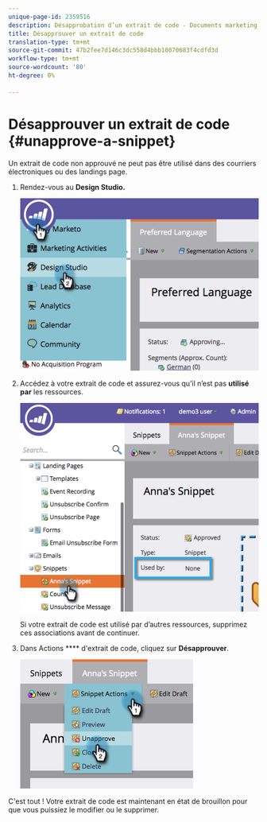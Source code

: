 ```yaml
---
unique-page-id: 2359516
description: Désapprobation d’un extrait de code - Documents marketing - Documentation du produit
title: Désapprouver un extrait de code
translation-type: tm+mt
source-git-commit: 47b2fee7d146c3dc558d4bbb10070683f4cdfd3d
workflow-type: tm+mt
source-wordcount: '80'
ht-degree: 0%

---
```



# Désapprouver un extrait de code {#unapprove-a-snippet}

Un extrait de code non approuvé ne peut pas être utilisé dans des courriers électroniques ou des landings page.

1. Rendez-vous au **Design Studio.**

   ![](assets/image2014-9-16-10-3a41-3a18.png)

1. Accédez à votre extrait de code et assurez-vous qu’il n’est pas **utilisé par** les ressources.

   ![](assets/image2014-9-16-10-3a41-3a27.png)

   Si votre extrait de code est utilisé par d’autres ressources, supprimez ces associations avant de continuer.

1. Dans Actions **** d&#39;extrait de code, cliquez sur **Désapprouver**.

   ![](assets/image2014-9-16-10-3a41-3a54.png)

C&#39;est tout ! Votre extrait de code est maintenant en état de brouillon pour que vous puissiez le modifier ou le supprimer.

